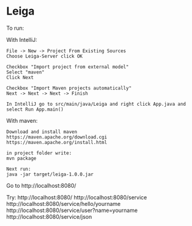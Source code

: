 # Leiga


To run:

With IntelliJ:

    File -> New -> Project From Existing Sources
    Choose Leiga-Server click OK

    Checkbox "Import project from external model"
    Select "maven"
    Click Next

    Checkbox "Import Maven projects automatically"
    Next -> Next -> Next -> Finish

    In IntelliJ go to src/main/java/Leiga and right click App.java and select Run App.main()


With maven:

    Download and install maven
  	https://maven.apache.org/download.cgi
  	https://maven.apache.org/install.html
    
    in project folder write:
    mvn package

    Next run:
    java -jar target/leiga-1.0.0.jar


Go to http://localhost:8080/

Try:
http://localhost:8080/
http://localhost:8080/service
http://localhost:8080/service/hello/yourname
http://localhost:8080/service/user?name=yourname
http://localhost:8080/service/json